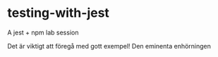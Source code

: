 # testing-with-jest
A jest + npm lab session

Det är viktigt att föregå med gott exempel!
Den eminenta enhörningen
